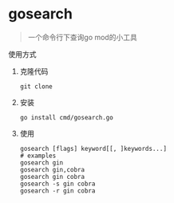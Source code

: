 # gosearch 

> 一个命令行下查询go mod的小工具

使用方式
1. 克隆代码
    ```
    git clone 
    ```
2. 安装
    ```
    go install cmd/gosearch.go
    ```
3. 使用
    ```
    gosearch [flags] keyword[[, ]keywords...]
    # examples
    gosearch gin
    gosearch gin,cobra
    gosearch gin cobra
    gosearch -s gin cobra
    gosearch -r gin cobra
    ```
